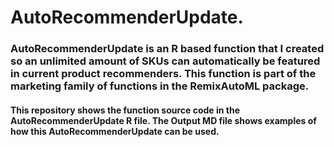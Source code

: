 # AutoRecommenderUpdate.
### AutoRecommenderUpdate is an R based function that I created so an unlimited amount of SKUs can automatically be featured in current product recommenders. This function is part of the marketing family of functions in the RemixAutoML package. 

#### This repository shows the function source code in the AutoRecommenderUpdate R file. The Output MD file shows examples of how this AutoRecommenderUpdate can be used.

